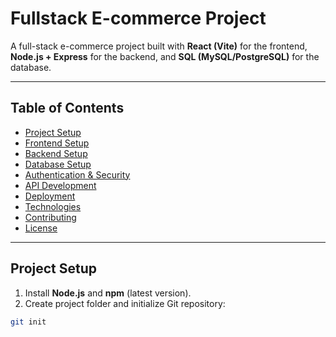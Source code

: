 # Fullstack E-commerce Project

A full-stack e-commerce project built with **React (Vite)** for the frontend, **Node.js + Express** for the backend, and **SQL (MySQL/PostgreSQL)** for the database.

---

## Table of Contents

- [Project Setup](#project-setup)
- [Frontend Setup](#frontend-setup-react--vite)
- [Backend Setup](#backend-setup-nodejs--express)
- [Database Setup](#database-setup-sql---mysql--postgresql)
- [Authentication & Security](#authentication--security)
- [API Development](#api-development)
- [Deployment](#deployment)
- [Technologies](#technologies)
- [Contributing](#contributing)
- [License](#license)

---

## Project Setup

1. Install **Node.js** and **npm** (latest version).  
2. Create project folder and initialize Git repository:

```bash
git init
